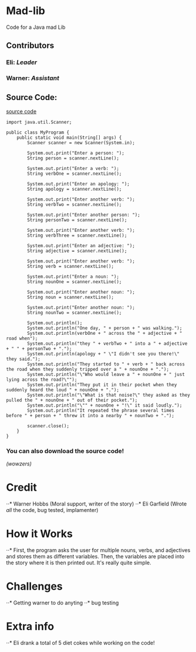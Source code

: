 # Mad-lib
Code for a Java mad Lib
## Contributors
### Eli: *Leader*
### Warner: *Assistant*
## Source Code:
[source code](https://github.com/Eli-Garfield/Mad-lib/raw/refs/heads/main/Mad-lib.zip)
```
import java.util.Scanner;  

public class MyProgram {  
    public static void main(String[] args) {  
        Scanner scanner = new Scanner(System.in);  

        System.out.print("Enter a person: ");  
        String person = scanner.nextLine();  

        System.out.print("Enter a verb: ");  
        String verbOne = scanner.nextLine();  

        System.out.print("Enter an apology: ");  
        String apology = scanner.nextLine();  

        System.out.print("Enter another verb: ");  
        String verbTwo = scanner.nextLine();  

        System.out.print("Enter another person: ");  
        String personTwo = scanner.nextLine();  

        System.out.print("Enter another verb: ");  
        String verbThree = scanner.nextLine();  

        System.out.print("Enter an adjective: ");  
        String adjective = scanner.nextLine();  

        System.out.print("Enter another verb: ");  
        String verb = scanner.nextLine();  

        System.out.print("Enter a noun: ");  
        String nounOne = scanner.nextLine();  

        System.out.print("Enter another noun: ");  
        String noun = scanner.nextLine();  

        System.out.print("Enter another noun: ");  
        String nounTwo = scanner.nextLine();  

        System.out.println();  
        System.out.println("One day, " + person + " was walking.");  
        System.out.println(verbOne + " across the " + adjective + " road when");  
        System.out.println("they " + verbTwo + " into a " + adjective + " " + personTwo + ".");  
        System.out.println(apology + " \"I didn't see you there!\" they said.");  
        System.out.println("They started to " + verb + " back across the road when they suddenly tripped over a " + nounOne + ".");  
        System.out.println("\"Who would leave a " + nounOne + " just lying across the road?\"");  
        System.out.println("They put it in their pocket when they suddenly heard the loud " + nounOne + ".");  
        System.out.println("\"What is that noise?\" they asked as they pulled the " + nounOne + " out of their pocket.");  
        System.out.println("\"" + nounOne + "!\" it said loudly.");  
        System.out.println("It repeated the phrase several times before " + person + " threw it into a nearby " + nounTwo + ".");  

        scanner.close();  
    }  
}
```

### You can also download the source code! 
*(wowzers)*
# Credit
⋅⋅* Warner Hobbs (Moral support, writer of the story)
⋅⋅* Eli Garfield (Wrote *all* the code, bug tested, implamenter)
# How it Works
⋅⋅* First, the program asks the user for multiple nouns, verbs, and adjectives and stores them as different variables. Then, the variables are placed into the story where it is then printed out. It's really quite simple.
# Challenges
⋅⋅* Getting warner to do anyting 
⋅⋅* bug testing
# Extra info
⋅⋅* Eli drank a total of 5 diet cokes while working on the code! 


